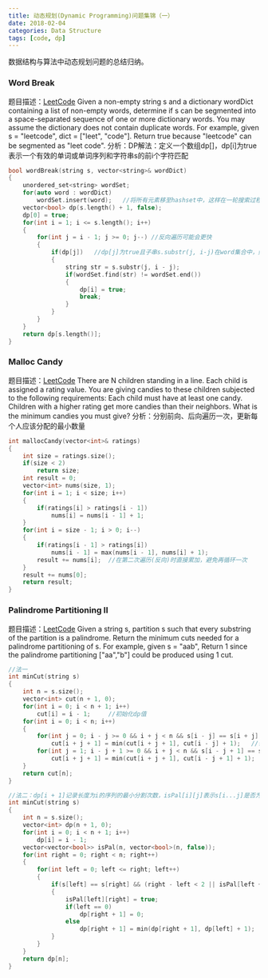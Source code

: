 ```yaml
---
title: 动态规划(Dynamic Programming)问题集锦（一）
date: 2018-02-04
categories: Data Structure
tags: [code, dp]
---
```

数据结构与算法中动态规划问题的总结归纳。
<!--more-->

### Word Break
题目描述：[LeetCode](https://leetcode.com/problems/word-break/description/)
Given a non-empty string s and a dictionary wordDict containing a list of non-empty words, 
determine if s can be segmented into a space-separated sequence of one or more dictionary 
words. You may assume the dictionary does not contain duplicate words.
For example, given s = "leetcode", dict = ["leet", "code"].
Return true because "leetcode" can be segmented as "leet code".
分析：DP解法：定义一个数组dp[]，dp[i]为true表示一个有效的单词或单词序列和字符串s的前i个字符匹配
```cpp
bool wordBreak(string s, vector<string>& wordDict) 
{
    unordered_set<string> wordSet;
    for(auto word : wordDict)
        wordSet.insert(word);   //将所有元素移至hashset中，这样在一轮搜索过程中时间复杂度为O(1)
    vector<bool> dp(s.length() + 1, false);
    dp[0] = true;
    for(int i = 1; i <= s.length(); i++)
    {
        for(int j = i - 1; j >= 0; j--) //反向遍历可能会更快
        {
            if(dp[j])   //dp[j]为true且子串s.substr(j, i-j)在word集合中，则dp[i]为true
            {
                string str = s.substr(j, i - j);
                if(wordSet.find(str) != wordSet.end())
                {
                    dp[i] = true;
                    break;
                }
            }
        }
    }
    return dp[s.length()];
}
```

### Malloc Candy
题目描述：[LeetCode](https://leetcode.com/problems/candy/description/)
There are N children standing in a line. Each child is assigned a rating value.
You are giving candies to these children subjected to the following requirements:
Each child must have at least one candy.
Children with a higher rating get more candies than their neighbors.
What is the minimum candies you must give?
分析：分别前向、后向遍历一次，更新每个人应该分配的最小数量
```cpp
int mallocCandy(vector<int>& ratings) 
{
    int size = ratings.size();
    if(size < 2)
        return size;
    int result = 0;
    vector<int> nums(size, 1);
    for(int i = 1; i < size; i++)
    {
        if(ratings[i] > ratings[i - 1])
            nums[i] = nums[i - 1] + 1;
    }
    for(int i = size - 1; i > 0; i--)
    {
        if(ratings[i - 1] > ratings[i])
            nums[i - 1] = max(nums[i - 1], nums[i] + 1);
        result += nums[i];  //在第二次遍历(反向)时直接累加，避免再循环一次
    }
    result += nums[0];
    return result;
}
```

### Palindrome Partitioning II
题目描述：[LeetCode](https://leetcode.com/problems/palindrome-partitioning-ii/description/)
Given a string s, partition s such that every substring of the partition is a palindrome.
Return the minimum cuts needed for a palindrome partitioning of s.
For example, given s = "aab",
Return 1 since the palindrome partitioning ["aa","b"] could be produced using 1 cut.
```cpp
//法一
int minCut(string s) 
{
    int n = s.size();
    vector<int> cut(n + 1, 0);
    for(int i = 0; i < n + 1; i++)
        cut[i] = i - 1;     //初始化dp值
    for(int i = 0; i < n; i++)
    {
        for(int j = 0; i - j >= 0 && i + j < n && s[i - j] == s[i + j]; j++)
            cut[i + j + 1] = min(cut[i + j + 1], cut[i - j] + 1);   //奇数长度的回文序列
        for(int j = 1; i - j + 1 >= 0 && i + j < n && s[i - j + 1] == s[i + j]; j++)
            cut[i + j + 1] = min(cut[i + j + 1], cut[i - j + 1] + 1);   //偶数长度的回文序列
    }
    return cut[n];
}

//法二：dp[i + 1]记录长度为i的序列的最小分割次数，isPal[i][j]表示s[i...j]是否为回文序列
int minCut(string s) 
{
    int n = s.size();
    vector<int> dp(n + 1, 0);
    for(int i = 0; i < n + 1; i++)
        dp[i] = i - 1;
    vector<vector<bool>> isPal(n, vector<bool>(n, false));
    for(int right = 0; right < n; right++)
    {
        for(int left = 0; left <= right; left++)
        {
            if(s[left] == s[right] && (right - left < 2 || isPal[left + 1][right - 1]))
            {
                isPal[left][right] = true;
                if(left == 0)
                    dp[right + 1] = 0;
                else
                    dp[right + 1] = min(dp[right + 1], dp[left] + 1);
            }
        }
    }
    return dp[n];
}
```